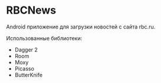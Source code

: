 # RBCNews
Android приложение для загрузки новостей с сайта rbc.ru.

Использованные библиотеки:
- Dagger 2
- Room
- Moxy
- Picasso
- ButterKnife
